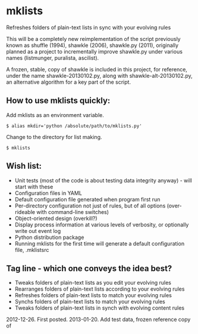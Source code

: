 mklists
=======

Refreshes folders of plain-text lists in sync with your evolving rules

This will be a completely new reimplementation of the script previously known
as shuffle (1994), shawkle (2006), shawkle.py (2011), originally planned as a
project to incrementally improve shawkle.py under various names (listmunger,
puralista, ascilist).  

A frozen, stable, copy of shawkle is included in this project, for reference,
under the name shawkle-20130102.py, along with shawkle-alt-20130102.py, an 
alternative algorithm for a key part of the script.

How to use mklists quickly:
----------

Add mklists as an environment variable.

    $ alias mkdir='python /absolute/path/to/mklists.py'

Change to the directory for list making.

    $ mklists

Wish list:
----------

* Unit tests (most of the code is about testing data integrity anyway) - will start with these
* Configuration files in YAML
* Default configuration file generated when program first run
* Per-directory configuration not just of rules, but of all options (over-rideable with command-line switches)
* Object-oriented design (overkill?)
* Display process information at various levels of verbosity, or optionally write out event log
* Python distribution package
* Running mklists for the first time will generate a default configuration file, .mklistsrc

Tag line - which one conveys the idea best?
-------------------------------------------

* Tweaks folders of plain-text lists as you edit your evolving rules
* Rearranges folders of plain-text lists according to your evolving rules
* Refreshes folders of plain-text lists to match your evolving rules
* Synchs folders of plain-text lists to match your evolving rules
* Tweaks folders of plain-text lists in synch with evolving content rules

2012-12-26. First posted.
2013-01-20. Add test data, frozen reference copy of 
